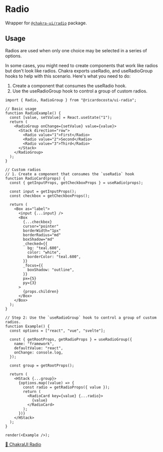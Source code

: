 # Radio

Wrapper for [`@chakra-ui/radio`](https://github.com/chakra-ui/chakra-ui/tree/main/packages/components/radio) package.

## Usage

Radios are used when only one choice may be selected in a series of options.

In some cases, you might need to create components that work like radios but don't look like radios. Chakra exports useRadio, and useRadioGroup hooks to help with this scenario. Here's what you need to do:

1. Create a component that consumes the useRadio hook.
1. Use the useRadioGroup hook to control a group of custom radios.

```tsx
import { Radio, RadioGroup } from "@ricardocosta/ui-radio";

// Basic usage
function RadioExample() {
  const [value, setValue] = React.useState("1");
  return (
    <RadioGroup onChange={setValue} value={value}>
      <Stack direction="row">
        <Radio value="1">First</Radio>
        <Radio value="2">Second</Radio>
        <Radio value="3">Third</Radio>
      </Stack>
    </RadioGroup>
  );
}

// Custom radios
// 1. Create a component that consumes the `useRadio` hook
function RadioCard(props) {
  const { getInputProps, getCheckboxProps } = useRadio(props);

  const input = getInputProps();
  const checkbox = getCheckboxProps();

  return (
    <Box as="label">
      <input {...input} />
      <Box
        {...checkbox}
        cursor="pointer"
        borderWidth="1px"
        borderRadius="md"
        boxShadow="md"
        _checked={{
          bg: "teal.600",
          color: "white",
          borderColor: "teal.600",
        }}
        _focus={{
          boxShadow: "outline",
        }}
        px={5}
        py={3}
      >
        {props.children}
      </Box>
    </Box>
  );
}

// Step 2: Use the `useRadioGroup` hook to control a group of custom radios.
function Example() {
  const options = ["react", "vue", "svelte"];

  const { getRootProps, getRadioProps } = useRadioGroup({
    name: "framework",
    defaultValue: "react",
    onChange: console.log,
  });

  const group = getRootProps();

  return (
    <HStack {...group}>
      {options.map((value) => {
        const radio = getRadioProps({ value });
        return (
          <RadioCard key={value} {...radio}>
            {value}
          </RadioCard>
        );
      })}
    </HStack>
  );
}

render(<Example />);
```

[🔗 ChakraUI Radio](https://chakra-ui.com/docs/components/radio)

